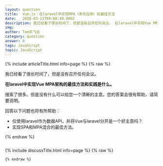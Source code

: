 ```yaml
---
layout: question
title:  Vue.js：在laravel中实现MPA（多页应用）的最佳方法
date:   2020-03-13T09:08:49.000Z
description: 我已经看了很长时间了，但是没有召开任何会议。 在laravel中实现Vue MPA架构的最佳方法和实践是什么。搜索了很多。但是没有什么可以给您一个...
img: 
author: Tom凯飞云
category: question
answer: 0
tags: JavaScript
topic: JavaScript
---
```

<div class="article-root">
  <div class="article">
    {% include articleTitle.html info=page %}
    {% raw %}
    <div class="article-content"><p><font style="vertical-align: inherit;"><font style="vertical-align: inherit;">我已经看了很长时间了，但是没有召开任何会议。 </font></font></p>

<p><strong><font style="vertical-align: inherit;"><font style="vertical-align: inherit;">在laravel中实现Vue MPA架构的最佳方法和实践是什么。</font></font></strong></p>

<p><font style="vertical-align: inherit;"><font style="vertical-align: inherit;">搜索了很多。</font><font style="vertical-align: inherit;">但是没有什么可以给您一个清晰的主意。</font><font style="vertical-align: inherit;">您的答案会很有帮助，请简要说明。</font></font></p>

<p><font style="vertical-align: inherit;"><font style="vertical-align: inherit;">回答以下问题也将有所帮助：</font></font></p>

<ul>
<li><font style="vertical-align: inherit;"><font style="vertical-align: inherit;">仅使用laravel作为数据API，并将Vue与laravel分开是一个好主意吗？</font></font></li>
<li><font style="vertical-align: inherit;"><font style="vertical-align: inherit;">实现SPA和MPA混合的最佳方法。</font></font></li>
</ul></div>
    {% endraw %}
  </div>
  <p style="height: 0;width:0;overflow: hidden;"> 第1462篇《Vue.js：在laravel中实现MPA（多页应用）的最佳方法》来自Winter(https://github.com/aiyld/aiyld.github.io)的站点</p>
  <div class="discuss-wrapper">
    {% include discussTitle.html info=page %}
    {% raw %}
    
    {% endraw %}
  </div>
<div>

